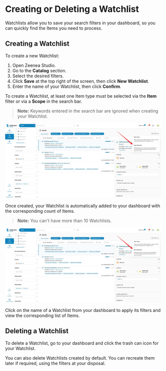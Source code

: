 # Creating or Deleting a Watchlist

Watchlists allow you to save your search filters in your dashboard, so you can quickly find the Items you need to process.

## Creating a Watchlist

To create a new Watchlist: 

1. Open Zeenea Studio.
2. Go to the **Catalog** section.
3. Select the desired filters.
4. Click **Save** at the top right of the screen, then click **New Watchlist**.
5. Enter the name of your Watchlist, then click **Confirm**.

To create a Watchlist, at least one Item type must be selected via the **Item** filter or via a **Scope** in the search bar.

> **Note:** Keywords entered in the search bar are ignored when creating your Watchlist.

  ![](./images/zeenea-watchlist-new.png)

Once created, your Watchlist is automatically added to your dashboard with the corresponding count of Items.

> **Note:** You can't have more than 10 Watchlists.

  ![](./images/zeenea-watchlist-new.png)

Click on the name of a Watchlist from your dashboard to apply its filters and view the corresponding list of Items.

## Deleting a Watchlist

To delete a Watchlist, go to your dashboard and click the trash can icon for your Watchlist.

You can also delete Watchlists created by default. You can recreate them later if required, using the filters at your disposal.